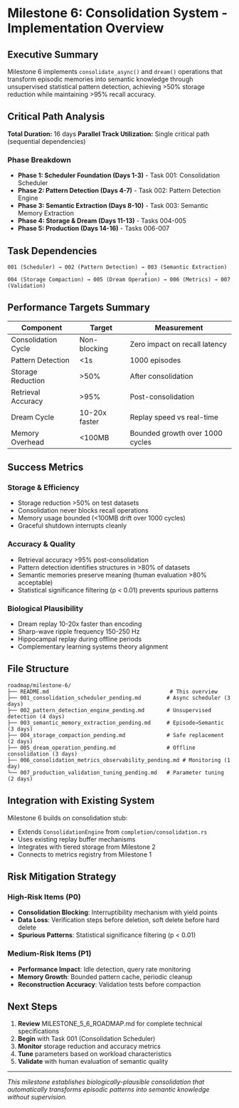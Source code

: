 # Milestone 6: Consolidation System - Implementation Overview

## Executive Summary

Milestone 6 implements `consolidate_async()` and `dream()` operations that transform episodic memories into semantic knowledge through unsupervised statistical pattern detection, achieving >50% storage reduction while maintaining >95% recall accuracy.

## Critical Path Analysis

**Total Duration:** 16 days
**Parallel Track Utilization:** Single critical path (sequential dependencies)

### Phase Breakdown
- **Phase 1: Scheduler Foundation (Days 1-3)** - Task 001: Consolidation Scheduler
- **Phase 2: Pattern Detection (Days 4-7)** - Task 002: Pattern Detection Engine
- **Phase 3: Semantic Extraction (Days 8-10)** - Task 003: Semantic Memory Extraction
- **Phase 4: Storage & Dream (Days 11-13)** - Tasks 004-005
- **Phase 5: Production (Days 14-16)** - Tasks 006-007

## Task Dependencies

```
001 (Scheduler) → 002 (Pattern Detection) → 003 (Semantic Extraction)
                                           ↓
004 (Storage Compaction) → 005 (Dream Operation) → 006 (Metrics) → 007 (Validation)
```

## Performance Targets Summary

| Component | Target | Measurement |
|-----------|--------|-------------|
| Consolidation Cycle | Non-blocking | Zero impact on recall latency |
| Pattern Detection | <1s | 1000 episodes |
| Storage Reduction | >50% | After consolidation |
| Retrieval Accuracy | >95% | Post-consolidation |
| Dream Cycle | 10-20x faster | Replay speed vs real-time |
| Memory Overhead | <100MB | Bounded growth over 1000 cycles |

## Success Metrics

### Storage & Efficiency
- Storage reduction >50% on test datasets
- Consolidation never blocks recall operations
- Memory usage bounded (<100MB drift over 1000 cycles)
- Graceful shutdown interrupts cleanly

### Accuracy & Quality
- Retrieval accuracy >95% post-consolidation
- Pattern detection identifies structures in >80% of datasets
- Semantic memories preserve meaning (human evaluation >80% acceptable)
- Statistical significance filtering (p < 0.01) prevents spurious patterns

### Biological Plausibility
- Dream replay 10-20x faster than encoding
- Sharp-wave ripple frequency 150-250 Hz
- Hippocampal replay during offline periods
- Complementary learning systems theory alignment

## File Structure

```
roadmap/milestone-6/
├── README.md                                      # This overview
├── 001_consolidation_scheduler_pending.md        # Async scheduler (3 days)
├── 002_pattern_detection_engine_pending.md       # Unsupervised detection (4 days)
├── 003_semantic_memory_extraction_pending.md     # Episode→Semantic (3 days)
├── 004_storage_compaction_pending.md             # Safe replacement (2 days)
├── 005_dream_operation_pending.md                # Offline consolidation (3 days)
├── 006_consolidation_metrics_observability_pending.md # Monitoring (1 day)
└── 007_production_validation_tuning_pending.md   # Parameter tuning (2 days)
```

## Integration with Existing System

Milestone 6 builds on consolidation stub:
- Extends `ConsolidationEngine` from `completion/consolidation.rs`
- Uses existing replay buffer mechanisms
- Integrates with tiered storage from Milestone 2
- Connects to metrics registry from Milestone 1

## Risk Mitigation Strategy

### High-Risk Items (P0)
- **Consolidation Blocking**: Interruptibility mechanism with yield points
- **Data Loss**: Verification steps before deletion, soft delete before hard delete
- **Spurious Patterns**: Statistical significance filtering (p < 0.01)

### Medium-Risk Items (P1)
- **Performance Impact**: Idle detection, query rate monitoring
- **Memory Growth**: Bounded pattern cache, periodic cleanup
- **Reconstruction Accuracy**: Validation tests before compaction

## Next Steps

1. **Review** MILESTONE_5_6_ROADMAP.md for complete technical specifications
2. **Begin** with Task 001 (Consolidation Scheduler)
3. **Monitor** storage reduction and accuracy metrics
4. **Tune** parameters based on workload characteristics
5. **Validate** with human evaluation of semantic quality

---

*This milestone establishes biologically-plausible consolidation that automatically transforms episodic patterns into semantic knowledge without supervision.*
